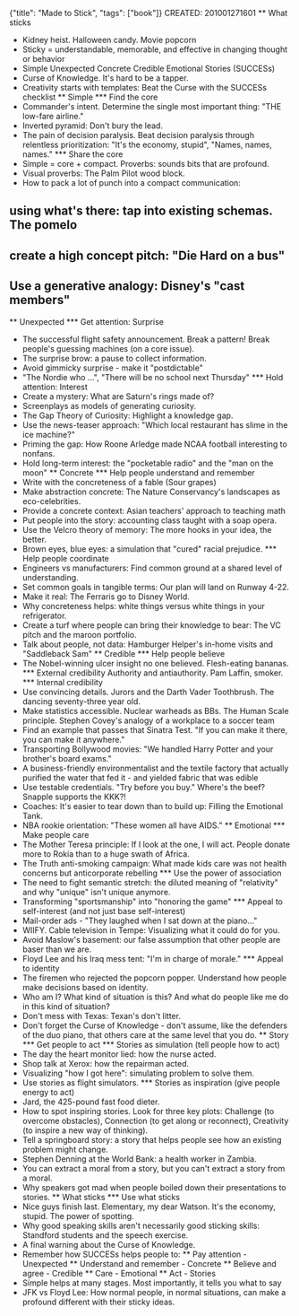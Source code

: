 {"title": "Made to Stick", "tags": ["book"]}
CREATED: 201001271601
** What sticks
 * Kidney heist. Halloween candy. Movie popcorn
 * Sticky = understandable, memorable, and effective in changing thought or behavior
 * Simple Unexpected Concrete Credible Emotional Stories (SUCCESs)
 * Curse of Knowledge. It's hard to be a tapper.
 * Creativity starts with templates: Beat the Curse with the SUCCESs checklist
** Simple
*** Find the core
 * Commander's intent. Determine the single most important thing: "THE low-fare airline."
 * Inverted pyramid: Don't bury the lead.
 * The pain of decision paralysis. Beat decision paralysis through relentless prioritization: "It's the economy, stupid", "Names, names, names."
*** Share the core
 * Simple = core + compact. Proverbs: sounds bits that are profound.
 * Visual proverbs: The Palm Pilot wood block.
 * How to pack a lot of punch into a compact communication:
## using what's there: tap into existing schemas. The pomelo
## create a high concept pitch: "Die Hard on a bus"
## Use a generative analogy: Disney's "cast members"
** Unexpected
*** Get attention: Surprise
 * The successful flight safety announcement. Break a pattern! Break people's guessing machines (on a core issue).
 * The surprise brow: a pause to collect information.
 * Avoid gimmicky surprise - make it "postdictable"
 * "The Nordie who ...", "There will be no school next Thursday"
*** Hold attention: Interest
 * Create a mystery: What are Saturn's rings made of?
 * Screenplays as models of generating curiosity.
 * The Gap Theory of Curiosity: Highlight a knowledge gap.
 * Use the news-teaser approach: "Which local restaurant has slime in the ice machine?"
 * Priming the gap: How Roone Arledge made NCAA football interesting to nonfans.
 * Hold long-term interest: the "pocketable radio" and the "man on the moon"
** Concrete
*** Help people understand and remember
 * Write with the concreteness of a fable (Sour grapes)
 * Make abstraction concrete: The Nature Conservancy's landscapes as eco-celebrities.
 * Provide a concrete context: Asian teachers' approach to teaching math
 * Put people into the story: accounting class taught with a soap opera.
 * Use the Velcro theory of memory: The more hooks in your idea, the better.
 * Brown eyes, blue eyes: a simulation that "cured" racial prejudice.
*** Help people coordinate
 * Engineers vs manufacturers: Find common ground at a shared level of understanding.
 * Set common goals in tangible terms: Our plan will land on Runway 4-22.
 * Make it real: The Ferraris go to Disney World.
 * Why concreteness helps: white things versus white things in your refrigerator.
 * Create a turf where people can bring their knowledge to bear: The VC pitch and the maroon portfolio.
 * Talk about people, not data: Hamburger Helper's in-home visits and "Saddleback Sam"
** Credible
*** Help people believe
 * The Nobel-winning ulcer insight no one believed. Flesh-eating bananas.
*** External credibility
Authority and antiauthority. Pam Laffin, smoker.
*** Internal credibility
 * Use convincing details. Jurors and the Darth Vader Toothbrush. The dancing seventy-three year old.
 * Make statistics accessible. Nuclear warheads as BBs. The Human Scale principle. Stephen Covey's analogy of a workplace to a soccer team
 * Find an example that passes that Sinatra Test. "If you can make it there, you can make it anywhere."
 * Transporting Bollywood movies: "We handled Harry Potter and your brother's board exams."
 * A business-friendly environmentalist and the textile factory that actually purified the water that fed it - and yielded fabric that was edible
 * Use testable credentials. "Try before you buy." Where's the beef? Snapple supports the KKK?!
 * Coaches: It's easier to tear down than to build up: Filling the Emotional Tank.
 * NBA rookie orientation: "These women all have AIDS."
** Emotional
*** Make people care
 * The Mother Teresa principle: If I look at the one, I will act. People donate more to Rokia than to a huge swath of Africa.
 * The Truth anti-smoking campaign: What made kids care was not health concerns but anticorporate rebelling
*** Use the power of association
 * The need to fight semantic stretch: the diluted meaning of "relativity" and why "unique" isn't unique anymore.
 * Transforming "sportsmanship" into "honoring the game"
*** Appeal to self-interest (and not just base self-interest)
 * Mail-order ads - "They laughed when I sat down at the piano..."
 * WIIFY. Cable television in Tempe: Visualizing what it could do for you.
 * Avoid Maslow's basement: our false assumption that other people are baser than we are.
 * Floyd Lee and his Iraq mess tent: "I'm in charge of morale."
*** Appeal to identity
 * The firemen who rejected the popcorn popper. Understand how people make decisions based on identity.
 * Who am I? What kind of situation is this? And what do people like me do in this kind of situation?
 * Don't mess with Texas: Texan's don't litter.
 * Don't forget the Curse of Knowledge - don't assume, like the defenders of the duo piano, that others care at the same level that you do.
** Story
*** Get people to act
*** Stories as simulation (tell people how to act)
 * The day the heart monitor lied: how the nurse acted.
 * Shop talk at Xerox: how the repairman acted.
 * Visualizing "how I got here": simulating problem to solve them.
 * Use stories as flight simulators.
*** Stories as inspiration (give people energy to act)
 * Jard, the 425-pound fast food dieter.
 * How to spot inspiring stories. Look for three key plots: Challenge (to overcome obstacles), Connection (to get along or reconnect), Creativity (to inspire a new way of thinking).
 * Tell a springboard story: a story that helps people see how an existing problem might change.
 * Stephen Denning at the World Bank: a health worker in Zambia.
 * You can extract a moral from a story, but you can't extract a story from a moral.
 * Why speakers got mad when people boiled down their presentations to stories.
** What sticks
*** Use what sticks
 * Nice guys finish last. Elementary, my dear Watson. It's the economy, stupid. The power of spotting.
 * Why good speaking skills aren't necessarily good sticking skills: Standford students and the speech exercise.
 * A final warning about the Curse of Knowledge.
 * Remember how SUCCESs helps people to:
 ** Pay attention - Unexpected
 ** Understand and remember - Concrete
 ** Believe and agree - Credible
 ** Care - Emotional
 ** Act - Stories
 * Simple helps at many stages. Most importantly, it tells you what to say
 * JFK vs Floyd Lee: How normal people, in normal situations, can make a profound different with their sticky ideas.
